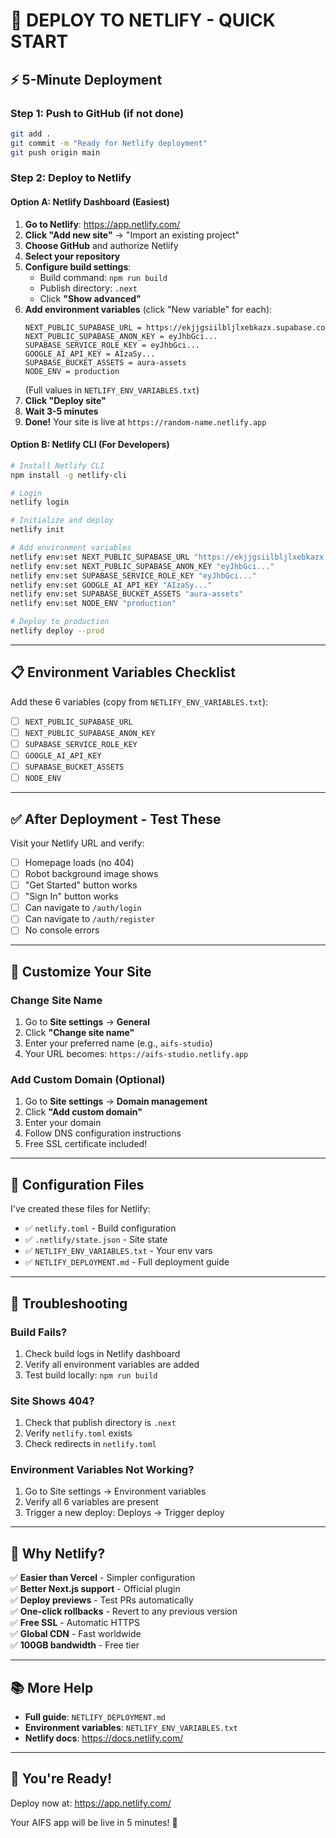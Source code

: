 # 🚀 DEPLOY TO NETLIFY - QUICK START

## ⚡ 5-Minute Deployment

### Step 1: Push to GitHub (if not done)
```bash
git add .
git commit -m "Ready for Netlify deployment"
git push origin main
```

### Step 2: Deploy to Netlify

#### Option A: Netlify Dashboard (Easiest)

1. **Go to Netlify**: https://app.netlify.com/
2. **Click "Add new site"** → "Import an existing project"
3. **Choose GitHub** and authorize Netlify
4. **Select your repository**
5. **Configure build settings**:
   - Build command: `npm run build`
   - Publish directory: `.next`
   - Click **"Show advanced"**
6. **Add environment variables** (click "New variable" for each):
   ```
   NEXT_PUBLIC_SUPABASE_URL = https://ekjjgsiilbljlxebkazx.supabase.co
   NEXT_PUBLIC_SUPABASE_ANON_KEY = eyJhbGci...
   SUPABASE_SERVICE_ROLE_KEY = eyJhbGci...
   GOOGLE_AI_API_KEY = AIzaSy...
   SUPABASE_BUCKET_ASSETS = aura-assets
   NODE_ENV = production
   ```
   (Full values in `NETLIFY_ENV_VARIABLES.txt`)
7. **Click "Deploy site"**
8. **Wait 3-5 minutes**
9. **Done!** Your site is live at `https://random-name.netlify.app`

#### Option B: Netlify CLI (For Developers)

```bash
# Install Netlify CLI
npm install -g netlify-cli

# Login
netlify login

# Initialize and deploy
netlify init

# Add environment variables
netlify env:set NEXT_PUBLIC_SUPABASE_URL "https://ekjjgsiilbljlxebkazx.supabase.co"
netlify env:set NEXT_PUBLIC_SUPABASE_ANON_KEY "eyJhbGci..."
netlify env:set SUPABASE_SERVICE_ROLE_KEY "eyJhbGci..."
netlify env:set GOOGLE_AI_API_KEY "AIzaSy..."
netlify env:set SUPABASE_BUCKET_ASSETS "aura-assets"
netlify env:set NODE_ENV "production"

# Deploy to production
netlify deploy --prod
```

---

## 📋 Environment Variables Checklist

Add these 6 variables (copy from `NETLIFY_ENV_VARIABLES.txt`):

- [ ] `NEXT_PUBLIC_SUPABASE_URL`
- [ ] `NEXT_PUBLIC_SUPABASE_ANON_KEY`
- [ ] `SUPABASE_SERVICE_ROLE_KEY`
- [ ] `GOOGLE_AI_API_KEY`
- [ ] `SUPABASE_BUCKET_ASSETS`
- [ ] `NODE_ENV`

---

## ✅ After Deployment - Test These

Visit your Netlify URL and verify:

- [ ] Homepage loads (no 404)
- [ ] Robot background image shows
- [ ] "Get Started" button works
- [ ] "Sign In" button works
- [ ] Can navigate to `/auth/login`
- [ ] Can navigate to `/auth/register`
- [ ] No console errors

---

## 🎨 Customize Your Site

### Change Site Name
1. Go to **Site settings** → **General**
2. Click **"Change site name"**
3. Enter your preferred name (e.g., `aifs-studio`)
4. Your URL becomes: `https://aifs-studio.netlify.app`

### Add Custom Domain (Optional)
1. Go to **Site settings** → **Domain management**
2. Click **"Add custom domain"**
3. Enter your domain
4. Follow DNS configuration instructions
5. Free SSL certificate included!

---

## 🔧 Configuration Files

I've created these files for Netlify:

- ✅ `netlify.toml` - Build configuration
- ✅ `.netlify/state.json` - Site state
- ✅ `NETLIFY_ENV_VARIABLES.txt` - Your env vars
- ✅ `NETLIFY_DEPLOYMENT.md` - Full deployment guide

---

## 🐛 Troubleshooting

### Build Fails?
1. Check build logs in Netlify dashboard
2. Verify all environment variables are added
3. Test build locally: `npm run build`

### Site Shows 404?
1. Check that publish directory is `.next`
2. Verify `netlify.toml` exists
3. Check redirects in `netlify.toml`

### Environment Variables Not Working?
1. Go to Site settings → Environment variables
2. Verify all 6 variables are present
3. Trigger a new deploy: Deploys → Trigger deploy

---

## 🎯 Why Netlify?

✅ **Easier than Vercel** - Simpler configuration  
✅ **Better Next.js support** - Official plugin  
✅ **Deploy previews** - Test PRs automatically  
✅ **One-click rollbacks** - Revert to any previous version  
✅ **Free SSL** - Automatic HTTPS  
✅ **Global CDN** - Fast worldwide  
✅ **100GB bandwidth** - Free tier  

---

## 📚 More Help

- **Full guide**: `NETLIFY_DEPLOYMENT.md`
- **Environment variables**: `NETLIFY_ENV_VARIABLES.txt`
- **Netlify docs**: https://docs.netlify.com/

---

## 🎉 You're Ready!

Deploy now at: https://app.netlify.com/

Your AIFS app will be live in 5 minutes! 🚀
